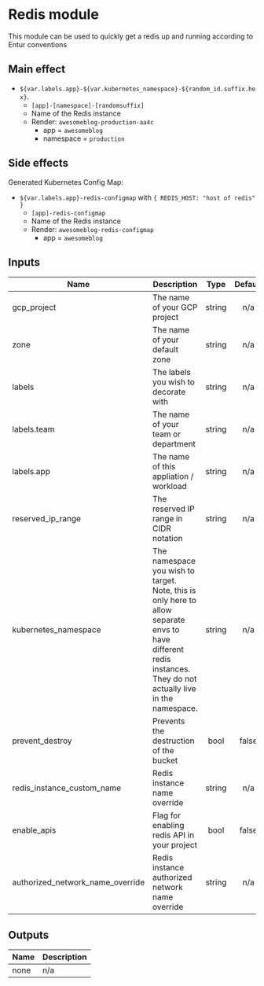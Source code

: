 # Redis module

This module can be used to quickly get a redis up and running according to Entur conventions

## Main effect

- `${var.labels.app}-${var.kubernetes_namespace}-${random_id.suffix.hex}`.
  - `[app]-[namespace]-[randomsuffix]`
  - Name of the Redis instance
  - Render: `awesomeblog-production-aa4c`
      - app = `awesomeblog`
      - namespace = `production`

## Side effects

Generated Kubernetes Config Map:

- `${var.labels.app}-redis-configmap` with `{ REDIS_HOST: "host of redis" }`
  - `[app]-redis-configmap`
  - Name of the Redis instance
  - Render: `awesomeblog-redis-configmap`
      - app = `awesomeblog`

## Inputs

| Name | Description | Type | Default | Required |
|------|-------------|:----:|:-----:|:-----:|
| gcp_project | The name of your GCP project | string | n/a | yes |
| zone | The name of your default zone | string | n/a | yes |
| labels | The labels you wish to decorate with | string | n/a | yes |
| labels.team | The name of your team or department | string | n/a | yes |
| labels.app | The name of this appliation / workload | string | n/a | yes |
| reserved_ip_range | The reserved IP range in CIDR notation | string | n/a | yes |
| kubernetes_namespace | The namespace you wish to target. Note, this is only here to allow separate envs to have different redis instances. They do not actually live in the namespace. | string | n/a | yes |
| prevent_destroy | Prevents the destruction of the bucket | bool | false | no |
| redis_instance_custom_name | Redis instance name override | string | n/a | no |
| enable_apis | Flag for enabling redis API in your project | bool | false | no |
| authorized_network_name_override | Redis instance authorized network name override | string | n/a | no

## Outputs

| Name | Description |
|------|-------------|
| none | n/a |